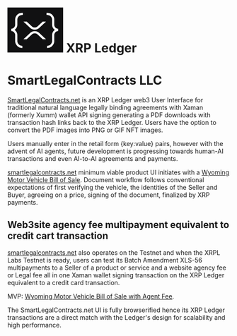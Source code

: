 # ![XRPLfavicon.png](/XRPLfavicon.png) XRP Ledger

# SmartLegalContracts LLC 

[SmartLegalContracts.net](https://smartlegalcontracts.net) is an XRP Ledger web3 User Interface for traditional natural language legally binding agreements with Xaman (formerly Xumm) wallet API signing generating a PDF downloads with transaction hash links back to the XRP Ledger. Users have the option to convert the PDF images into PNG or GIF NFT images.

Users manually enter in the retail form {key:value} pairs, however with the advent of AI agents, future development is progressing towards human-AI transactions and even AI-to-AI agreements and payments.

[smartlegalcontracts.net](https://smartlegalcontracts.net) minimum viable product UI initiates with a [Wyoming Motor Vehicle Bill of Sale](/WyomingBillofsale.html). Document workflow follows conventional expectations of first verifying the vehicle, the identities of the Seller and Buyer, agreeing on a price, signing of the document, finalized by XRP payments.

## Web3site agency fee multipayment equivalent to credit cart transaction

[smartlegalcontracts.net](https://smartlegalcontracts.net) also operates on the Testnet and when the XRPL Labs Testnet is ready, users can test its Batch Amendment XLS-56 multipayments to a Seller of a product or service and a website agency fee or Legal fee all in one Xaman wallet signing transaction on the XRP Ledger equivalent to a credit card transaction. 

MVP: [Wyoming Motor Vehicle Bill of Sale with Agent Fee](/WyomingBillofSaleAgent.html).

The SmartLegalContracts.net UI is fully browserified hence its XRP Ledger transactions are a direct match with the Ledger's design for scalability and high performance.
